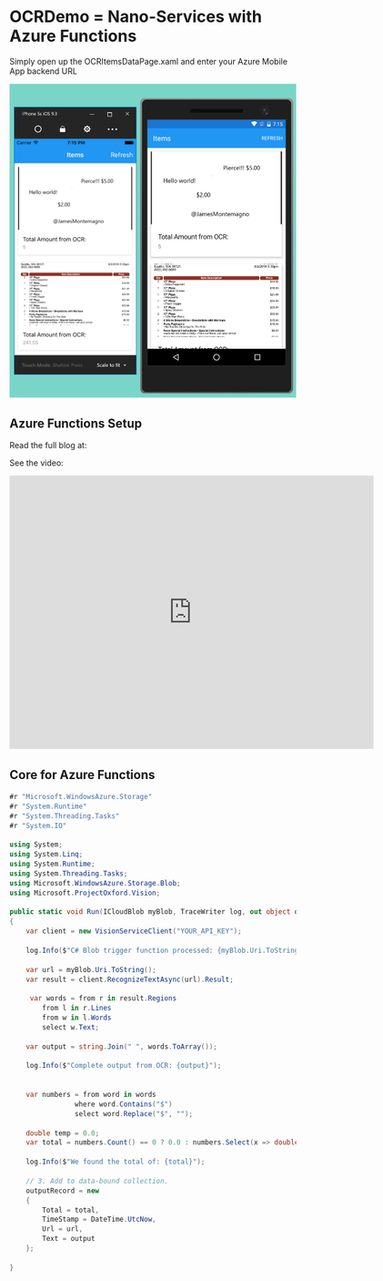 OCRDemo = Nano-Services with Azure Functions
=========
Simply open up the OCRItemsDataPage.xaml and enter your Azure Mobile App backend URL

![OCR](Screenshots/demo.png)


## Azure Functions Setup
Read the full blog at:


See the video:
<iframe width="640" height="480" src="https://www.youtube.com/embed/TImd9RGdreQ" frameborder="0" allowfullscreen></iframe>

## Core for Azure Functions
```csharp
#r "Microsoft.WindowsAzure.Storage"
#r "System.Runtime"
#r "System.Threading.Tasks"
#r "System.IO"

using System;
using System.Linq;
using System.Runtime;
using System.Threading.Tasks;
using Microsoft.WindowsAzure.Storage.Blob;
using Microsoft.ProjectOxford.Vision;

public static void Run(ICloudBlob myBlob, TraceWriter log, out object outputRecord)
{
    var client = new VisionServiceClient("YOUR_API_KEY");
   
    log.Info($"C# Blob trigger function processed: {myBlob.Uri.ToString()}");
    
    var url = myBlob.Uri.ToString();
    var result = client.RecognizeTextAsync(url).Result;
    
     var words = from r in result.Regions
        from l in r.Lines
        from w in l.Words
        select w.Text;

    var output = string.Join(" ", words.ToArray());
    
    log.Info($"Complete output from OCR: {output}");
   
   
    var numbers = from word in words
                where word.Contains("$")
                select word.Replace("$", "");

    double temp = 0.0;
    var total = numbers.Count() == 0 ? 0.0 : numbers.Select(x => double.TryParse(x, out temp) ? temp : 0).Max();

    log.Info($"We found the total of: {total}");

    // 3. Add to data-bound collection.
    outputRecord = new 
    {
        Total = total,
        TimeStamp = DateTime.UtcNow,
        Url = url,
        Text = output
    };
   
}
```